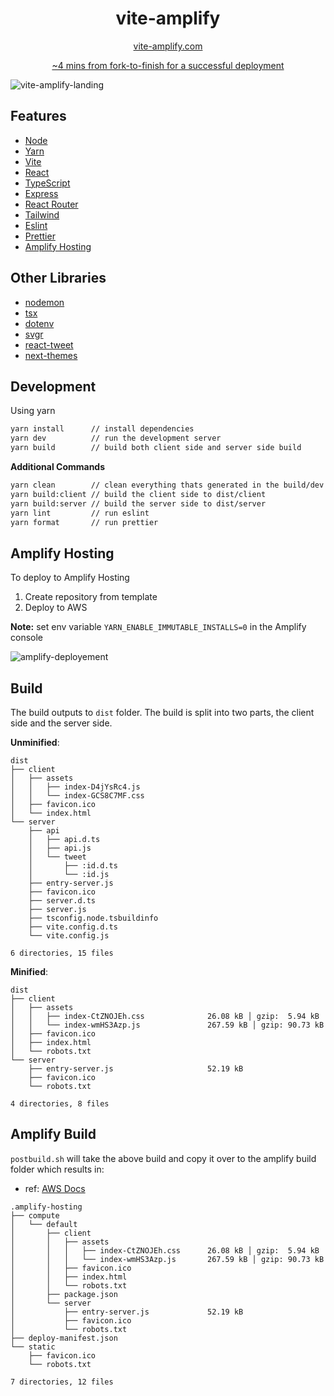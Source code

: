 <div align="center">

# vite-amplify

<a href="https://vite-amplify.com" rel="noopener noreferrer" target="_blank">vite-amplify.com</a>

<a href="https://www.youtube.com/watch?v=dsHQUgwkZ7s" rel="noopener noreferrer" target="_blank">~4 mins from fork-to-finish for a successful deployment</a>
</div>

![vite-amplify-landing](https://github.com/user-attachments/assets/e8b425da-55e0-46d9-ace3-496972f12cb4)

## Features

* [Node](https://nodejs.org/docs)
* [Yarn](https://classic.yarnpkg.com/en/docs)
* [Vite](https://vitejs.dev/guide/)
* [React](https://react.dev/reference/react)
* [TypeScript](https://www.typescriptlang.org/docs/)
* [Express](https://expressjs.com/en/4x/api.html)
* [React Router](https://reactrouter.com/en/main)
* [Tailwind](https://tailwindcss.com/docs)
* [Eslint](https://eslint.org/docs/latest/)
* [Prettier](https://prettier.io/docs/en/)
* [Amplify Hosting](https://docs.aws.amazon.com/amplify/latest/userguide)

## Other Libraries

* [nodemon](https://github.com/remy/nodemon)
* [tsx](https://github.com/privatenumber/tsx)
* [dotenv](https://github.com/motdotla/dotenv?tab=readme-ov-file)
* [svgr](https://github.com/gregberge/svgr)
* [react-tweet](https://github.com/vercel/react-tweet)
* [next-themes](https://github.com/pacocoursey/next-themes)

## Development

Using yarn
```bash
yarn install      // install dependencies
yarn dev          // run the development server
yarn build        // build both client side and server side build
```

**Additional Commands**

```bash
yarn clean        // clean everything thats generated in the build/dev process
yarn build:client // build the client side to dist/client
yarn build:server // build the server side to dist/server
yarn lint         // run eslint
yarn format       // run prettier
```

## Amplify Hosting

To deploy to Amplify Hosting

1. Create repository from template
2. Deploy to AWS

**Note:** set env variable `YARN_ENABLE_IMMUTABLE_INSTALLS=0` in the Amplify console

![amplify-deployement](https://github.com/user-attachments/assets/238a3d46-d229-4205-afe6-9b0516afdde4)

## Build

The build outputs to `dist` folder. The build is split into two parts, the client side and the server side.

**Unminified**:

```console
dist
├── client
│   ├── assets
│   │   ├── index-D4jYsRc4.js
│   │   └── index-GCS8C7MF.css
│   ├── favicon.ico
│   └── index.html
└── server
    ├── api
    │   ├── api.d.ts
    │   ├── api.js
    │   └── tweet
    │       ├── :id.d.ts
    │       └── :id.js
    ├── entry-server.js
    ├── favicon.ico
    ├── server.d.ts
    ├── server.js
    ├── tsconfig.node.tsbuildinfo
    ├── vite.config.d.ts
    └── vite.config.js

6 directories, 15 files
```

**Minified**:

```console
dist
├── client
│   ├── assets
│   │   ├── index-CtZNOJEh.css              26.08 kB │ gzip:  5.94 kB
│   │   └── index-wmHS3Azp.js               267.59 kB │ gzip: 90.73 kB
│   ├── favicon.ico
│   ├── index.html
│   └── robots.txt
└── server
    ├── entry-server.js                     52.19 kB
    ├── favicon.ico
    └── robots.txt

4 directories, 8 files
```

## Amplify Build

`postbuild.sh` will take the above build and copy it over to the amplify build folder which results in:
* ref: [AWS Docs](https://docs.aws.amazon.com/amplify/latest/userguide/deploy-express-server.html)

```console
.amplify-hosting
├── compute
│   └── default
│       ├── client
│       │   ├── assets
│       │   │   ├── index-CtZNOJEh.css      26.08 kB │ gzip:  5.94 kB
│       │   │   └── index-wmHS3Azp.js       267.59 kB │ gzip: 90.73 kB
│       │   ├── favicon.ico
│       │   ├── index.html
│       │   └── robots.txt
│       ├── package.json
│       └── server
│           ├── entry-server.js             52.19 kB
│           ├── favicon.ico
│           └── robots.txt
├── deploy-manifest.json
└── static
    ├── favicon.ico
    └── robots.txt

7 directories, 12 files
```
